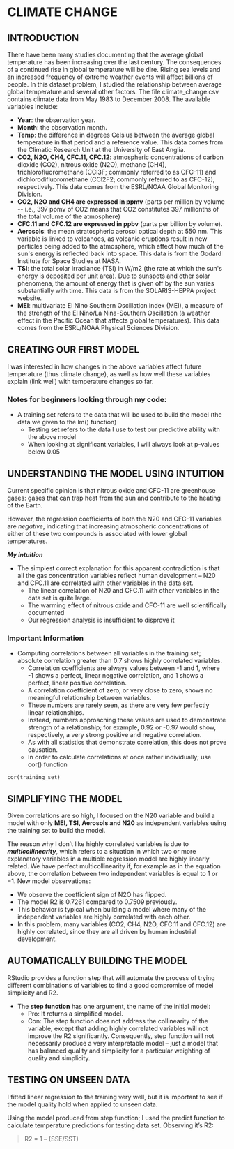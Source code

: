 # CLIMATE CHANGE

## INTRODUCTION
There have been many studies documenting that the average global temperature has been increasing over the last century. The consequences of a continued rise in global temperature will be dire. Rising sea levels and an increased frequency of extreme weather events will affect billions of people.
In this dataset problem, I studied the relationship between average global temperature and several other factors.
The file climate_change.csv contains climate data from May 1983 to December 2008. The available variables include:
- **Year**: the observation year.
-	**Month**: the observation month.
-	**Temp**: the difference in degrees Celsius between the average global temperature in that period and a reference value. This data comes from the Climatic Research Unit at the University of East Anglia.
-	**CO2, N2O, CH4, CFC.11, CFC.12**: atmospheric concentrations of carbon dioxide (CO2), nitrous oxide (N2O), methane  (CH4), trichlorofluoromethane (CCl3F; commonly referred to as CFC-11) and dichlorodifluoromethane (CCl2F2; commonly referred to as CFC-12), respectively. This data comes from the ESRL/NOAA Global Monitoring Division.
-	**CO2, N2O and CH4 are expressed in ppmv** (parts per million by volume -- i.e., 397 ppmv of CO2 means that CO2 constitutes 397 millionths of the total volume of the atmosphere)
-	**CFC.11 and CFC.12 are expressed in ppbv** (parts per billion by volume). 
-	**Aerosols**: the mean stratospheric aerosol optical depth at 550 nm. This variable is linked to volcanoes, as volcanic eruptions result in new particles being added to the atmosphere, which affect how much of the sun's energy is reflected back into space. This data is from the Godard Institute for Space Studies at NASA.
-	**TSI**: the total solar irradiance (TSI) in W/m2 (the rate at which the sun's energy is deposited per unit area). Due to sunspots and other solar phenomena, the amount of energy that is given off by the sun varies substantially with time. This data is from the SOLARIS-HEPPA project website.
-	**MEI**: multivariate El Nino Southern Oscillation index (MEI), a measure of the strength of the El Nino/La Nina-Southern Oscillation (a weather effect in the Pacific Ocean that affects global temperatures). This data comes from the ESRL/NOAA Physical Sciences Division.

## CREATING OUR FIRST MODEL
I was interested in how changes in the above variables affect future temperature (thus climate change), as well as how well these variables explain (link well) with temperature changes so far. 

### Notes for beginners looking through my code:
- A training set refers to the data that will be used to build the model (the data we given to the lm() function)
    -	Testing set refers to the data I use to test our predictive ability with the above model 
    - When looking at significant variables, I will always look at p-values below 0.05

## UNDERSTANDING THE MODEL USING INTUITION ##

Current specific opinion is that nitrous oxide and CFC-11 are greenhouse gases: 
gases that can trap heat from the sun and contribute to the heating of the Earth. 

However, the regression coefficients of both the N20 and CFC-11 variables are *negative*, 
indicating that increasing atmospheric concentrations of either of these two compounds is associated with lower global temperatures. 

**_My intuition_** 
- The simplest correct explanation for this apparent contradiction is that all the gas concentration variables reflect human development – N20 and CFC.11 are correlated with other variables in the data set. 
    -	The linear correlation of N20 and CFC.11 with other variables in the data set is quite large. 
    - The warming effect of nitrous oxide and CFC-11 are well scientifically documented
    - Our regression analysis is insufficient to disprove it

### Important Information ###
- Computing correlations between all variables in the training set; 
absolute correlation greater than 0.7 shows highly correlated variables. 
    - Correlation coefficients are always values between -1 and 1, where -1 shows a perfect, linear negative correlation, and 1 shows a perfect, linear positive correlation. 
    - A correlation coefficient of zero, or very close to zero, shows no meaningful relationship between variables. 
    - These numbers are rarely seen, as there are very few perfectly linear relationships. 
    - Instead, numbers approaching these values are used to demonstrate strength of a relationship; for example, 0.92 or -0.97 would show, respectively, a very strong positive and negative correlation. 
    - As with all statistics that demonstrate correlation, this does not prove causation.
    -	In order to calculate correlations at once rather individually; use cor() function
 ```
 cor(training_set)
 ```

## SIMPLIFYING THE MODEL ##
Given correlations are so high, I focused on the N20 variable and build a model with only **MEI, TSI, Aerosols and N20** as independent variables using the training set to build the model.

The reason why I don’t like highly correlated variables is due to **_multicollinearity_**, which refers to a situation in which two or more explanatory variables in a multiple regression model are highly linearly related. We have perfect multicollinearity if, for example as in the equation above, the correlation between two independent variables is equal to 1 or −1.
New model observations: 
-	We observe the coefficient sign of N2O has flipped. 
-	The model R2 is 0.7261 compared to 0.7509 previously.
-	This behavior is typical when building a model where many of the independent variables are highly correlated with each other. 
-	In this problem, many variables (CO2, CH4, N2O, CFC.11 and CFC.12) are highly correlated, since they are all driven by human industrial development.

## AUTOMATICALLY BUILDING THE MODEL ##
RStudio provides a function step that will automate the process of trying different combinations of variables to find a good compromise of model simplicity and R2. 
- The **step function** has one argument, the name of the initial model:
    -	Pro: It returns a simplified model. 
    -	Con: The step function does not address the collinearity of the variable, except that adding highly correlated variables will not improve the R2 significantly. Consequently, step function will not necessarily produce a very interpretable model – just a model that has balanced quality and simplicity for a particular weighting of quality and simplicity. 

## TESTING ON UNSEEN DATA ##
I fitted linear regression to the training very well, but it is important to see if the model quality hold when applied to unseen data.

Using the model produced from step function; I used the predict function to calculate temperature predictions for testing data set. Observing it’s R2:
>	R2 = 1 – (SSE/SST)



